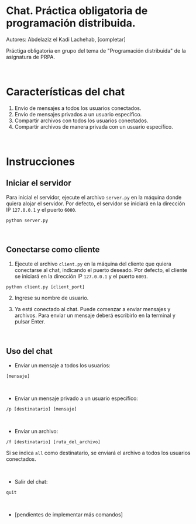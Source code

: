 # Chat. Práctica obligatoria de programación distribuida.

Autores: Abdelaziz el Kadi Lachehab, [completar]

Práctiga obligatoria en grupo del tema de "Programación distribuida" de la asignatura de PRPA.

<br>

# Características del chat

1. Envío de mensajes a todos los usuarios conectados.
2. Envío de mensajes privados a un usuario específico.
3. Compartir archivos con todos los usuarios conectados.
4. Compartir archivos de manera privada con un usuario específico.

<br>

# Instrucciones

## Iniciar el servidor

Para inicial el servidor, ejecute el archivo `server.py` en la máquina donde quiera alojar el servidor. Por defecto, el servidor se iniciará en la dirección IP `127.0.0.1` y el puerto `6000`.

```
python server.py
```

<br>

## Conectarse como cliente

1. Ejecute el archivo `client.py` en la máquina del cliente que quiera conectarse al chat, indicando el puerto deseado. Por defecto, el cliente se iniciará en la dirección IP `127.0.0.1` y el puerto `6001`.
```
python client.py [client_port]
```

2. Ingrese su nombre de usuario.

3. Ya está conectado al chat. Puede comenzar a enviar mensajes y archivos. Para enviar un mensaje deberá escribirlo en la terminal y pulsar Enter.

<br>

## Uso del chat

- Enviar un mensaje a todos los usuarios:

`[mensaje]`

<br>

- Enviar un mensaje privado a un usuario específico:

`/p [destinatario] [mensaje]`

<br>

- Enviar un archivo:

`/f [destinatario] [ruta_del_archivo]`

Si se indica `all` como destinatario, se enviará el archivo a todos los usuarios conectados.

<br>

- Salir del chat:

`quit`

<br>

- [pendientes de implementar más comandos]
